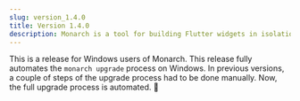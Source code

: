 ```yaml
---
slug: version_1.4.0
title: Version 1.4.0
description: Monarch is a tool for building Flutter widgets in isolation. It makes it easy to build, test and debug complex UIs.
---
```


This is a release for Windows users of Monarch. This release fully automates
the `monarch upgrade` process on Windows. In previous versions, a couple of
steps of the upgrade process had to be done manually. Now, the full upgrade process is automated. 🦾

